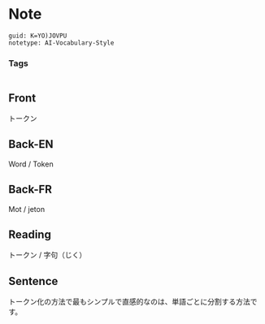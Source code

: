 # Note
```
guid: K=YO)JOVPU
notetype: AI-Vocabulary-Style
```

### Tags
```
```

## Front
トークン

## Back-EN
Word / Token

## Back-FR
Mot / jeton

## Reading
トークン / 字句（じく）

## Sentence
トークン化の方法で最もシンプルで直感的なのは、単語ごとに分割する方法です。
